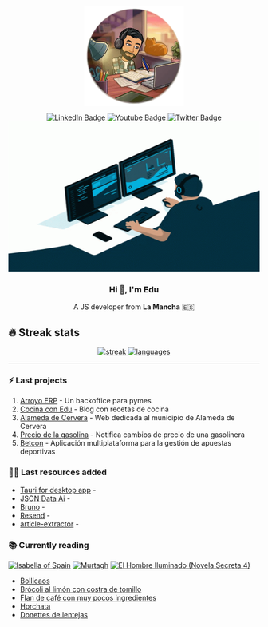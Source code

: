 <p align="center" width="300">
   <img align="center" width="200" src="./assets/image.png" />
</p>

<div id="social" align="center">
  <div id="badges">
    <a href="https://www.linkedin.com/in/eduardoparramazuecos/">
      <img src="https://img.shields.io/badge/LinkedIn-blue?style=for-the-badge&logo=linkedin&logoColor=white" alt="LinkedIn Badge"/>
    </a>
    <a href="http://www.eduardoparra.es/">
      <img src="https://img.shields.io/badge/Blogger-orange?style=for-the-badge&logo=blogger&logoColor=white" alt="Youtube Badge"/>
    </a>
    <a href="https://twitter.com/_eduparra">
      <img src="https://img.shields.io/badge/Twitter-blue?style=for-the-badge&logo=twitter&logoColor=white" alt="Twitter Badge"/>
    </a>
  </div>
</div>

<div align="center">
  <img src="./assets/coding.gif" width="600" height="300"/>
</div>




<div align="center">
  <h3>Hi 👋, I'm Edu </h3>
  <p>A JS developer from <span style='font-weight: bold'>La Mancha</span> 🇪🇸</p>
</div>

## 🔥 Streak stats

<div align="center" width='auto'>
  <a href="https://git.io/streak-stats">
    <img alt="streak" src="https://streak-stats.demolab.com?user=soker90&theme=react&date_format=j%20M%5B%20Y%5D"/>
  </a>
  <a href="https://github.com/anuraghazra/github-readme-stats">
    <img alt="languages" src="https://github-readme-stats.vercel.app/api/top-langs/?username=soker90&layout=compact&theme=react"/>
  </a>
</div>

---

### :zap: Last projects

1. [Arroyo ERP](https://github.com/soker90/arroyo-erp-project) - Un backoffice para pymes
2. [Cocina con Edu](https://github.com/soker90/cooking-blog) - Blog con recetas de cocina
3. [Alameda de Cervera](https://alamedadecervera.com) - Web dedicada al municipio de Alameda de Cervera
4. [Precio de la gasolina](https://github.com/soker90/precio-gasolina) - Notifica cambios de precio de una gasolinera
6. [Betcon](http://betcon.eduardoparra.es) - Aplicación multiplataforma para la gestión de apuestas deportivas


### 👨‍🎓 Last resources added
<!-- START_SECTION:links -->
- [Tauri for desktop app](https://link.eduardoparra.es/28) - 
- [JSON Data Ai](https://link.eduardoparra.es/27) - 
- [Bruno](https://link.eduardoparra.es/26) - 
- [Resend](https://link.eduardoparra.es/25) - 
- [article-extractor](https://link.eduardoparra.es/24) - 
<!-- END_SECTION:links -->

<!-- START_SECTION:books -->
### 📚 Currently reading

[![Isabella of Spain](http://books.google.com/books/content?id=PQfSAAAAMAAJ&printsec=frontcover&img=1&zoom=1&source=gbs_api)](https://github.com/soker90/libros/issues/0 "Isabella of Spain by William Thomas Walsh")
[![Murtagh](http://books.google.com/books/content?id=V6WvEAAAQBAJ&printsec=frontcover&img=1&zoom=1&edge=curl&source=gbs_api)](https://github.com/soker90/libros/issues/1 "Murtagh by Christopher Paolini")
[![El Hombre Iluminado (Novela Secreta 4)](http://books.google.com/books/content?id=xn3aEAAAQBAJ&printsec=frontcover&img=1&zoom=1&edge=curl&source=gbs_api)](https://github.com/soker90/libros/issues/2 "El Hombre Iluminado (Novela Secreta 4) by Brandon Sanderson")
<!-- END_SECTION:books -->

<!--

### 🧑‍🍳 My last cooking recipes
<!-- START_SECTION:recipes -->
- [Bollicaos](https://recetas.eduardoparra.es/blog/bollicaos/)
- [Brócoli al limón con costra de tomillo](https://recetas.eduardoparra.es/blog/br%C3%B3coli-al-lim%C3%B3n-con-costra-de-tomillo/)
- [Flan de café con muy pocos ingredientes](https://recetas.eduardoparra.es/blog/postre-de-cafe/)
- [Horchata](https://recetas.eduardoparra.es/blog/horchata/)
- [Donettes de lentejas](https://recetas.eduardoparra.es/blog/donettes-de-lentejas/)
<!-- END_SECTION:recipes -->

<!--
